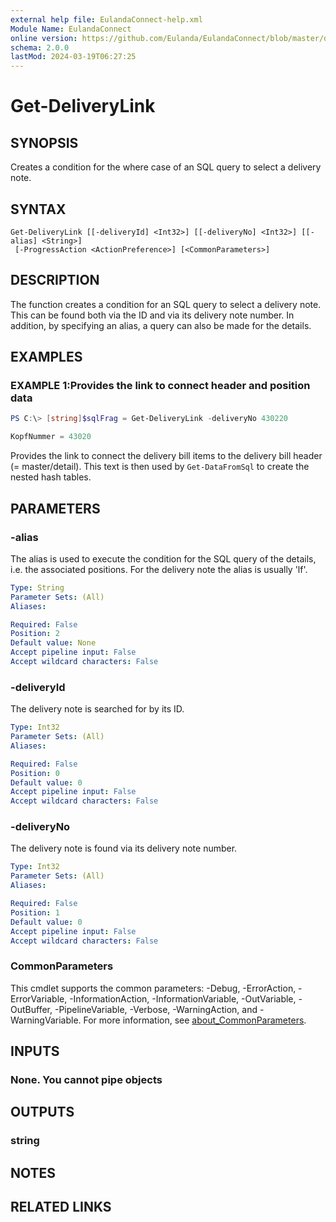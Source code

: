 ```yaml
---
external help file: EulandaConnect-help.xml
Module Name: EulandaConnect
online version: https://github.com/Eulanda/EulandaConnect/blob/master/docs/Get-DeliveryLink.md
schema: 2.0.0
lastMod: 2024-03-19T06:27:25
---
```


# Get-DeliveryLink

## SYNOPSIS
Creates a condition for the where case of an SQL query to select a delivery note.

## SYNTAX

```
Get-DeliveryLink [[-deliveryId] <Int32>] [[-deliveryNo] <Int32>] [[-alias] <String>]
 [-ProgressAction <ActionPreference>] [<CommonParameters>]
```

## DESCRIPTION
The function creates a condition for an SQL query to select a delivery note. This can be found both via the ID and via its delivery note number. In addition, by specifying an alias, a query can also be made for the details.

## EXAMPLES

### EXAMPLE 1:Provides the link to connect header and position data
```powershell
PS C:\> [string]$sqlFrag = Get-DeliveryLink -deliveryNo 430220
```

```sql
KopfNummer = 43020
```

Provides the link to connect the delivery bill items to the delivery bill header (= master/detail). This text is then used by `Get-DataFromSql` to create the nested hash tables.

## PARAMETERS

### -alias
The alias is used to execute the condition for the SQL query of the details, i.e. the associated positions. For the delivery note the alias is usually 'lf'.

```yaml
Type: String
Parameter Sets: (All)
Aliases:

Required: False
Position: 2
Default value: None
Accept pipeline input: False
Accept wildcard characters: False
```

### -deliveryId
The delivery note is searched for by its ID.

```yaml
Type: Int32
Parameter Sets: (All)
Aliases:

Required: False
Position: 0
Default value: 0
Accept pipeline input: False
Accept wildcard characters: False
```

### -deliveryNo
The delivery note is found via its delivery note number.

```yaml
Type: Int32
Parameter Sets: (All)
Aliases:

Required: False
Position: 1
Default value: 0
Accept pipeline input: False
Accept wildcard characters: False
```


### CommonParameters
This cmdlet supports the common parameters: -Debug, -ErrorAction, -ErrorVariable, -InformationAction, -InformationVariable, -OutVariable, -OutBuffer, -PipelineVariable, -Verbose, -WarningAction, and -WarningVariable. For more information, see [about_CommonParameters](http://go.microsoft.com/fwlink/?LinkID=113216).

## INPUTS

### None. You cannot pipe objects
## OUTPUTS

### string
## NOTES

## RELATED LINKS


